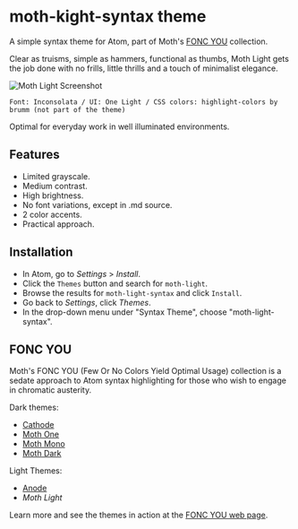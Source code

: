 # moth-kight-syntax theme

A simple syntax theme for Atom, part of Moth's [FONC YOU](https://germanponte.com/moth/foncyou/) collection.

Clear as truisms, simple as hammers, functional as thumbs, Moth Light gets the job done with no frills, little thrills and a touch of minimalist elegance.

![Moth Light Screenshot](https://user-images.githubusercontent.com/73740741/97789001-7de72000-1bbd-11eb-9838-7e2bb377ca52.png)

`Font: Inconsolata / UI: One Light / CSS colors: highlight-colors by brumm (not part of the theme)`

Optimal for everyday work in well illuminated environments.

## Features

+ Limited grayscale.
+ Medium contrast.
+ High brightness.
+ No font variations, except in .md source.
+ 2 color accents.
+ Practical approach.


## Installation

+ In Atom, go to *Settings* > *Install*.
+ Click the `Themes` button and search for `moth-light`.
+ Browse the results for `moth-light-syntax` and click `Install`.
+ Go back to *Settings*, click *Themes*.
+ In the drop-down menu under "Syntax Theme", choose "moth-light-syntax".

## FONC YOU

Moth's FONC YOU (Few Or No Colors Yield Optimal Usage) collection is a sedate approach to Atom syntax highlighting for those who wish to engage in chromatic austerity.

Dark themes:

+ [Cathode](https://github.com/moth-g/cathode-syntax)
+ [Moth One](https://github.com/moth-g/moth-one-syntax)
+ [Moth Mono](https://github.com/moth-g/moth-mono-syntax)
+ [Moth Dark](https://github.com/moth-g/moth-dark-syntax)

Light Themes:

+ [Anode](https://github.com/moth-g/anode-syntax)
+ *Moth Light*

Learn more and see the themes in action at the [FONC YOU web page](https://germanponte.com/moth/foncyou/).

